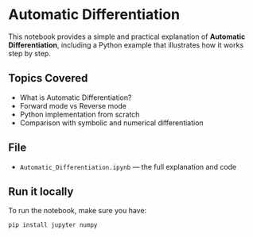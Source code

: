 # Automatic Differentiation

This notebook provides a simple and practical explanation of **Automatic Differentiation**, including a Python example that illustrates how it works step by step.

## Topics Covered
- What is Automatic Differentiation?
- Forward mode vs Reverse mode
- Python implementation from scratch
- Comparison with symbolic and numerical differentiation

## File
- `Automatic_Differentiation.ipynb` — the full explanation and code

## Run it locally
To run the notebook, make sure you have:
```bash
pip install jupyter numpy
